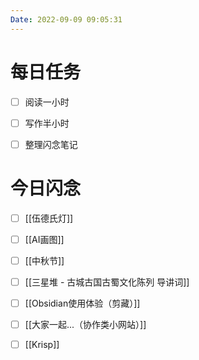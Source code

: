 ```yaml
---
Date: 2022-09-09 09:05:31
---
```


# 每日任务
- [ ] 阅读一小时
- [ ] 写作半小时
- [ ] 整理闪念笔记


# 今日闪念
- [ ] [[伍德氏灯]]
- [ ] [[AI画图]]
- [ ] [[中秋节]]
- [ ] [[三星堆 - 古城古国古蜀文化陈列 导讲词]]
- [ ] [[Obsidian使用体验（剪藏）]]
- [ ] [[大家一起...（协作类小网站）]]
- [ ] [[Krisp]]



